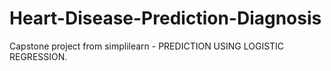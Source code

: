# Heart-Disease-Prediction-Diagnosis
Capstone project from simplilearn - PREDICTION USING LOGISTIC REGRESSION.
